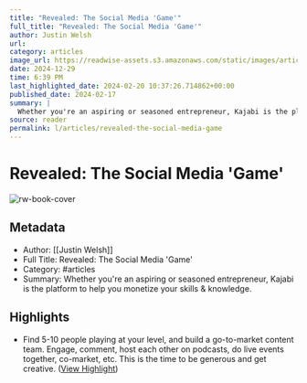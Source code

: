 ```yaml
---
title: "Revealed: The Social Media 'Game'"
full_title: "Revealed: The Social Media 'Game'"
author: Justin Welsh
url: 
category: articles
image_url: https://readwise-assets.s3.amazonaws.com/static/images/article4.6bc1851654a0.png
date: 2024-12-29
time: 6:39 PM
last_highlighted_date: 2024-02-20 10:37:26.714862+00:00
published_date: 2024-02-17
summary: |
  Whether you're an aspiring or seasoned entrepreneur, Kajabi is the platform to help you monetize your skills & knowledge.
source: reader
permalink: l/articles/revealed-the-social-media-game
---
```

# Revealed: The Social Media 'Game'

![rw-book-cover](https://readwise-assets.s3.amazonaws.com/static/images/article4.6bc1851654a0.png)

## Metadata
- Author: [[Justin Welsh]]
- Full Title: Revealed: The Social Media 'Game'
- Category: #articles
- Summary: Whether you're an aspiring or seasoned entrepreneur, Kajabi is the platform to help you monetize your skills & knowledge.

## Highlights
- Find 5-10 people playing at your level, and build a go-to-market content team. Engage, comment, host each other on podcasts, do live events together, co-market, etc. This is the time to be generous and get creative. ([View Highlight](https://read.readwise.io/read/01hq31f0s57x4a9hx2cvmmhgyj))


